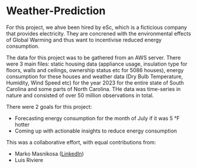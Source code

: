 # Weather-Prediction

For this project, we ahve been hired by eSc, which is a ficticious company that provides electricity. They are concrened with the environmental effects of Global Warming and thus want to incentivise reduced energy consumption. 

The data for this project was to be gathered from an AWS server. There were 3 main files: static housing data (appliance usage, insulation type for floors, walls and ceilings, ownership status etc for 5086 houses), energy consumption for these houses and weather data (Dry Bulb Temperature, Humidity, Wind Speed etc) for the year 2023 for the entire state of South Carolina and some parts of North Carolina. THe data was time-series in nature and consisted of over 50 million observations in total. 

There were 2 goals for this project: 
* Forecasting energy consumption for the month of July if it was 5 °F hotter
* Coming up with actionable insights to reduce energy consumption

This was a collaborative effort, with equal contributions from: 
* Marko Masnikosa ([LinkedIn](linkedin.com/in/marko-masnikosa))
* Luis Riviere
